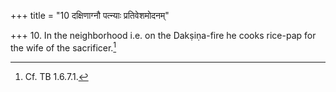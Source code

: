 +++
title = "10 दक्षिणाग्नौ पत्न्याः प्रतिवेशमोदनम्"

+++
10. In the neighborhood i.e. on the Dakṣiṇa-fire he cooks rice-pap for the wife of the sacrificer.[^1]  


[^1]: Cf. TB 1.6.7.1.
